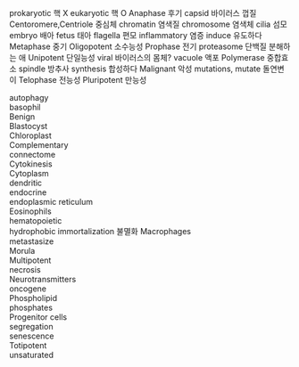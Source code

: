 prokaryotic 핵 X
eukaryotic 핵 O
Anaphase  후기
capsid  바이러스 껍질
Centoromere,Centriole  중심체
chromatin 염색질
chromosome  염색체
cilia  섬모
embryo  배아
fetus  태아
flagella  편모
inflammatory  염증
induce  유도하다
Metaphase  중기
Oligopotent  소수능성
Prophase  전기
proteasome  단백질 분해하는 애
Unipotent  단일능성
viral 바이러스의 몸체?
vacuole  액포
Polymerase  중합효소
spindle  방추사
synthesis  합성하다
Malignant  악성
mutations, mutate  돌연변이
Telophase 전능성
Pluripotent  만능성



autophagy  
basophil  
Benign  
Blastocyst  
Chloroplast  
Complementary  
connectome  
Cytokinesis  
Cytoplasm  
dendritic  
endocrine  
endoplasmic reticulum  
Eosinophils  
hematopoietic  
hydrophobic
immortalization 불멸화
Macrophages  
metastasize  
Morula  
Multipotent  
necrosis  
Neurotransmitters  
oncogene  
Phospholipid  
phosphates  
Progenitor cells  
segregation  
senescence  
Totipotent  
unsaturated  
